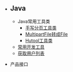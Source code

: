 
* <h2>Java</h2>

	* Java常用工具类
		* [手写分页工具类](Java常用工具类/手写分页工具类)
		* [MultipartFile转成File](Java常用工具类/MultipartFile转成File)
		* [Hutool工具类](Java常用工具类/Hutool工具类)
	* [常用开发工具](常用开发工具/vsCode)
	* [获取用户列表](user/getuerlist)

* 产品接口


